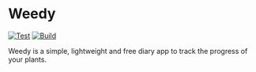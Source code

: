 # Weedy
[![Test](https://github.com/jksevend/weedy/actions/workflows/test.yaml/badge.svg)](https://github.com/jksevend/weedy/actions/workflows/test.yaml)
[![Build](https://github.com/jksevend/weedy/actions/workflows/build.yaml/badge.svg)](https://github.com/jksevend/weedy/actions/workflows/build.yaml)

Weedy is a simple, lightweight and free diary app to track the progress of your plants.